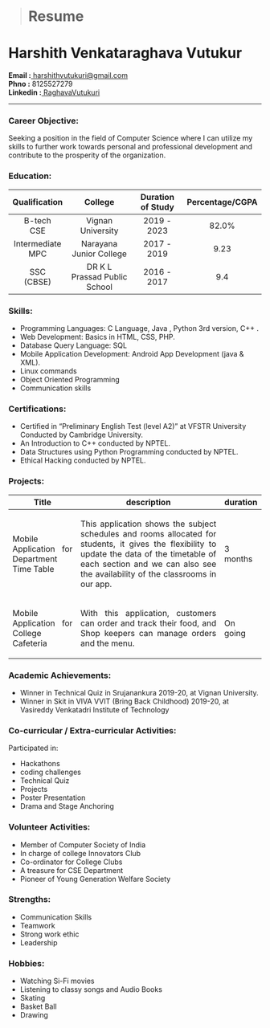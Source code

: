 ># Resume
# Harshith Venkataraghava Vutukur
**Email :**[ harshithvutukuri@gmail.com](harshithvutukuri@gmail.com)<br/>
**Phno :** 8125527279<br/>
**Linkedin :**[ RaghavaVutukuri](https://www.linkedin.com/in/harshith-venkataraghava-vutukuri/)
<hr/>

### Career Objective:<br/>

Seeking a position in the field of Computer Science where I can utilize my skills to further work towards personal and professional development and contribute to the prosperity of the organization.

### Education:
| Qualification | College | Duration of Study | Percentage/CGPA |
| :-----------: | :-----: | :---------------: | :-------------: |
| B-tech<br/>CSE | Vignan University | 2019 - 2023 | 82.0% |
| Intermediate<br/>MPC | Narayana Junior College | 2017 - 2019 | 9.23 |
| SSC<br/>(CBSE) | DR K L Prassad Public School | 2016 - 2017 | 9.4 |

### Skills:
- Programming Languages: C Language, Java , Python 3rd version, C++ . 
-	Web Development: Basics in HTML, CSS, PHP.
-	Database Query Language: SQL 
-	Mobile Application Development: Android App Development (java & XML).
-	Linux commands
-	Object Oriented Programming
-	Communication skills

### Certifications: 
-	Certified in “Preliminary English Test (level A2)” at VFSTR University Conducted by Cambridge University. 
-	An Introduction to C++ conducted by NPTEL. 
-	Data Structures using Python Programming conducted by NPTEL. 
-	Ethical Hacking conducted by NPTEL.

### Projects:
| **Title** | **description** | **duration** |
| :-------: | :-------------: | :----------: |
| <p align="justify">Mobile Application for Department Time Table</p> | <p align="justify">This application shows the subject schedules and rooms allocated for students, it gives the flexibility to update the data of the timetable of each section and we can also see the availability of the classrooms in our app.</p> | <p align="justify">3 months</p> |
| <p align="justify">	Mobile Application for College Cafeteria </p> | <p align="justify">With this application, customers can order and track their food, and Shop keepers can manage orders and the menu.</p> | <p align="justify">On going</p> |

### Academic Achievements: 
-	Winner in Technical Quiz in Srujanankura 2019-20, at Vignan University. 
-	Winner in Skit in VIVA VVIT (Bring Back Childhood) 2019-20, at Vasireddy Venkatadri Institute of Technology

### Co-curricular / Extra-curricular Activities: 
Participated in:
-	Hackathons
-	coding challenges 
-	Technical Quiz
-	Projects
-	Poster Presentation
-	Drama and Stage Anchoring

### Volunteer Activities:
*	Member of Computer Society of India
*	In charge of college Innovators Club
*	Co-ordinator for College Clubs
*	A treasure for CSE Department
*	Pioneer of Young Generation Welfare Society

### Strengths:
-	Communication Skills 
-	Teamwork 
-	Strong work ethic 
-	Leadership

### Hobbies:
-	Watching Si-Fi movies
-	Listening to classy songs and Audio Books
-	Skating
-	Basket Ball
-	Drawing
